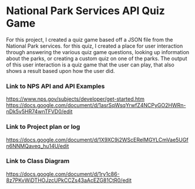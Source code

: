 # National Park Services API Quiz Game
For this project, I created a quiz game based off a JSON file from the National Park services.
for this quiz, I created a place for user interaction through answering the various quiz game 
questions, looking up information about the parks, or creating a custom quiz on one of the parks.
The output of this user interaction is a quiz game that the user can play, that also shows a result
based upon how the user did.

### Link to NPS API and API Examples
https://www.nps.gov/subjects/developer/get-started.htm
https://docs.google.com/document/d/1asrSqWsqYrwfZ4NCPyGO2HWRn-nDk5v5HR74wnTFVD0/edit

### Link to Project plan or log
https://docs.google.com/document/d/1X9XC9j2WScERelMGYLCmVae5UGfn6NNMQaveq_hu14U/edit

### Link to Class Diagram
https://docs.google.com/document/d/1ry1c86-8z7PKvWiDTHOJzcUPkCCZs43aAcEZG81CtR0/edit
